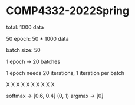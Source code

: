 # COMP4332-2022Spring



total: 1000 data

50 epoch: 50 * 1000 data

batch size: 50

1 epoch -> 20 batches

1 epoch needs 20 iterations, 1 iteration per batch


X X X X X X X X X X

softmax -> [0.6, 0.4]  (0, 1)
argmax -> [0]
